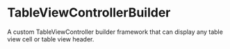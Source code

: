 # TableViewControllerBuilder
A custom TableViewController builder framework that can display any table view cell or table view header.
